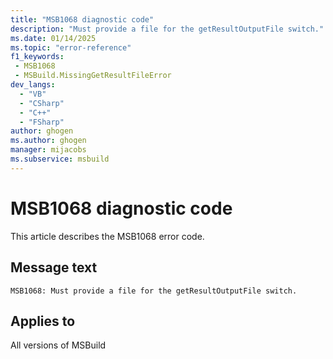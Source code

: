 ```yaml
---
title: "MSB1068 diagnostic code"
description: "Must provide a file for the getResultOutputFile switch."
ms.date: 01/14/2025
ms.topic: "error-reference"
f1_keywords:
 - MSB1068
 - MSBuild.MissingGetResultFileError
dev_langs:
  - "VB"
  - "CSharp"
  - "C++"
  - "FSharp"
author: ghogen
ms.author: ghogen
manager: mijacobs
ms.subservice: msbuild
---
```


# MSB1068 diagnostic code

<!-- :::ErrorDefinitionDescription::: -->
<!-- :::editable-content name="introDescription"::: -->
This article describes the MSB1068 error code.
<!-- :::editable-content-end::: -->

## Message text

```output
MSB1068: Must provide a file for the getResultOutputFile switch.
```

<!-- :::editable-content name="postOutputDescription"::: -->
<!--
{StrBegin="MSBUILD : error MSB1068: "}UE: This happens if the user does something like "msbuild.exe -getResultOutputFile". The user must pass in an actual file
      following the switch, as in "msbuild.exe -getTargetResult:blah -getResultOutputFile:blah.txt".
      LOCALIZATION: The prefix "MSBUILD : error MSBxxxx:" should not be localized.
-->
<!-- :::editable-content-end::: -->
<!-- :::ErrorDefinitionDescription-end::: -->

## Applies to

All versions of MSBuild

